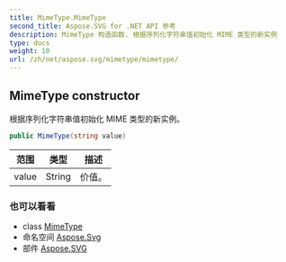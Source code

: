 ```yaml
---
title: MimeType.MimeType
second_title: Aspose.SVG for .NET API 参考
description: MimeType 构造函数. 根据序列化字符串值初始化 MIME 类型的新实例
type: docs
weight: 10
url: /zh/net/aspose.svg/mimetype/mimetype/
---
```

## MimeType constructor

根据序列化字符串值初始化 MIME 类型的新实例。

```csharp
public MimeType(string value)
```

| 范围 | 类型 | 描述 |
| --- | --- | --- |
| value | String | 价值。 |

### 也可以看看

* class [MimeType](../)
* 命名空间 [Aspose.Svg](../../mimetype/)
* 部件 [Aspose.SVG](../../../)


